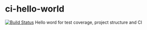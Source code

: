 # ci-hello-world
[![Build Status](https://travis-ci.org/lobzison/ci-hello-world.svg?branch=master)](https://travis-ci.org/lobzison/ci-hello-world)
Hello word for test coverage, project structure and CI
